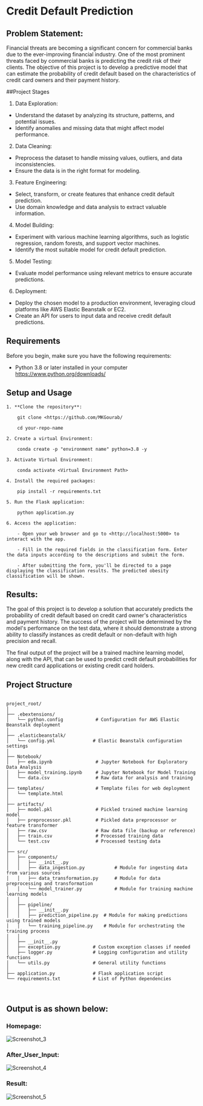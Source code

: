 # Credit Default Prediction

## Problem Statement:
Financial threats are becoming a significant concern for commercial banks due to the ever-improving financial industry. One of the 
most prominent threats faced by commercial banks is predicting the credit risk of their clients. The objective of this project is to
develop a predictive model that can estimate the probability of credit default based on the characteristics of credit card owners and 
their payment history.

##Project Stages

1. Data Exploration:
  - Understand the dataset by analyzing its structure, patterns, and potential issues.
  - Identify anomalies and missing data that might affect model performance.

2. Data Cleaning:
  - Preprocess the dataset to handle missing values, outliers, and data inconsistencies.
  - Ensure the data is in the right format for modeling.

3. Feature Engineering:
  - Select, transform, or create features that enhance credit default prediction.
  - Use domain knowledge and data analysis to extract valuable information.

4. Model Building:
  - Experiment with various machine learning algorithms, such as logistic regression, random forests, and support vector machines.
  - Identify the most suitable model for credit default prediction.

5. Model Testing:
  - Evaluate model performance using relevant metrics to ensure accurate predictions.

6. Deployment:
  - Deploy the chosen model to a production environment, leveraging cloud platforms like AWS Elastic Beanstalk or EC2.
  - Create an API for users to input data and receive credit default predictions.

## Requirements

Before you begin, make sure you have the following requirements:

- Python 3.8 or later installed in your computer <https://www.python.org/downloads/>

## Setup and Usage

    1. **Clone the repository**:

        git clone <https://github.com/MKGourab/

        cd your-repo-name

    2. Create a virtual Environment:

        conda create -p "environment name" python=3.8 -y

    3. Activate Virtual Environment:

        conda activate <Virtual Environment Path>

    4. Install the required packages:

        pip install -r requirements.txt

    5. Run the Flask application:

        python application.py

    6. Access the application:

        - Open your web browser and go to <http://localhost:5000> to interact with the app.

        - Fill in the required fields in the classification form. Enter the data inputs according to the descriptions and submit the form.

        - After submitting the form, you'll be directed to a page displaying the classification results. The predicted obesity classification will be shown.

## Results:
The goal of this project is to develop a solution that accurately predicts the probability of credit default based on credit card owner's
characteristics and payment history. The success of the project will be determined by the model's performance on the test data, where it
should demonstrate a strong ability to classify instances as credit default or non-default with high precision and recall.

The final output of the project will be a trained machine learning model, along with the API, that can be used to predict credit default
probabilities for new credit card applications or existing credit card holders.

## Project Structure

<pre>
<code>
project_root/
│
├── .ebextensions/
│   └── python.config            # Configuration for AWS Elastic Beanstalk deployment
│
├── .elasticbeanstalk/
│   └── config.yml              # Elastic Beanstalk configuration settings
│
├── Notebook/
│   ├── eda.ipynb                # Jupyter Notebook for Exploratory Data Analysis
│   ├── model_training.ipynb     # Jupyter Notebook for Model Training
│   └── data.csv                 # Raw data for analysis and training
│
├── templates/                   # Template files for web deployment 
│   └── template.html 
│
├── artifacts/
│   ├── model.pkl                # Pickled trained machine learning model
│   ├── preprocessor.pkl         # Pickled data preprocessor or feature transformer
│   ├── raw.csv                  # Raw data file (backup or reference)
│   ├── train.csv                # Processed training data
│   └── test.csv                 # Processed testing data 
│
├── src/
│   ├── components/
│   │   ├── __init__.py
│   │   ├── data_ingestion.py           # Module for ingesting data from various sources
│   │   ├── data_transformation.py      # Module for data preprocessing and transformation
│   │   └── model_trainer.py            # Module for training machine learning models
│   │
│   ├── pipeline/
│   │   ├── __init__.py
│   │   ├── prediction_pipeline.py  # Module for making predictions using trained models
│   │   └── training_pipeline.py    # Module for orchestrating the training process
│   │
│   ├── __init__.py
│   ├── exception.py            # Custom exception classes if needed
│   ├── logger.py               # Logging configuration and utility functions
│   └── utils.py                # General utility functions
│
├── application.py              # Flask application script
└── requirements.txt            # List of Python dependencies

</code>
</pre>


## Output is as shown below:

### Homepage:

![Screenshot_3](https://github.com/MKGourab/test/assets/104300031/8a496d3b-ea21-48ea-b31a-d1edac56ea54)

### After_User_Input:

![Screenshot_4](https://github.com/MKGourab/test/assets/104300031/ebf1d7f7-d1e6-4df7-8c76-db084a8e70b4)

### Result:

![Screenshot_5](https://github.com/MKGourab/test/assets/104300031/991436f1-ff1e-4773-bbac-23ef8e58e927)
